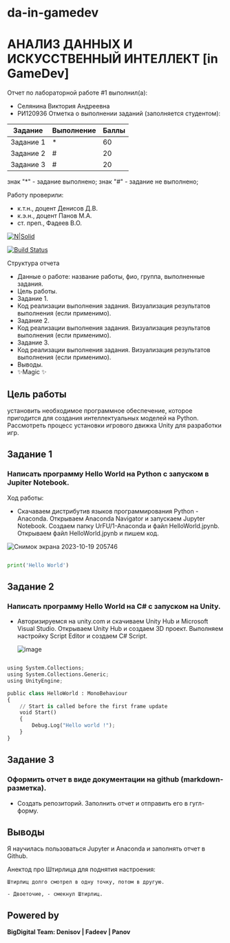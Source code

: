 # da-in-gamedev
# АНАЛИЗ ДАННЫХ И ИСКУССТВЕННЫЙ ИНТЕЛЛЕКТ [in GameDev]
Отчет по лабораторной работе #1 выполнил(а):
- Селянина Виктория Андреевна
- РИ120936
Отметка о выполнении заданий (заполняется студентом):

| Задание | Выполнение | Баллы |
| ------ | ------ | ------ |
| Задание 1 | * | 60 |
| Задание 2 | # | 20 |
| Задание 3 | # | 20 |

знак "*" - задание выполнено; знак "#" - задание не выполнено;

Работу проверили:
- к.т.н., доцент Денисов Д.В.
- к.э.н., доцент Панов М.А.
- ст. преп., Фадеев В.О.

[![N|Solid](https://cldup.com/dTxpPi9lDf.thumb.png)](https://nodesource.com/products/nsolid)

[![Build Status](https://travis-ci.org/joemccann/dillinger.svg?branch=master)](https://travis-ci.org/joemccann/dillinger)

Структура отчета

- Данные о работе: название работы, фио, группа, выполненные задания.
- Цель работы.
- Задание 1.
- Код реализации выполнения задания. Визуализация результатов выполнения (если применимо).
- Задание 2.
- Код реализации выполнения задания. Визуализация результатов выполнения (если применимо).
- Задание 3.
- Код реализации выполнения задания. Визуализация результатов выполнения (если применимо).
- Выводы.
- ✨Magic ✨

## Цель работы
установить необходимое программное обеспечение, которое пригодится для создания интеллектуальных моделей на Python. Рассмотреть процесс установки игрового движка Unity для разработки игр.

## Задание 1
### Написать программу Hello World на Python с запуском в Jupiter Notebook.
Ход работы:
- Скачаваем дистрибутив языков программирования Python - Anaconda. Открываем Anaconda Navigator и запускаем Jupyter Notebook. Создаем папку UrFU/1-Anaconda и файл HelloWorld.jpynb. Открываем файл HelloWorld.jpynb и пишем код.
  
![Снимок экрана 2023-10-19 205746](https://github.com/Eiasav/da-in-gamedev/assets/130223999/a4a04b09-e221-4aad-baa1-3b9f2701bf6a)

```py

print('Hello World')

```

## Задание 2
### Написать программу Hello World на C# с запуском на Unity. 

- Авторизируемся на unity.com и скачиваем Unity Hub и Microsoft Visual Studio. Открываем Unity Hub и создаем 3D проект. Выполняем настройку Script Editor и создаем C# Script.

  ![image](https://github.com/Eiasav/da-in-gamedev/assets/130223999/675c112b-3230-4469-a312-421925381c9e)


```py

using System.Collections;
using System.Collections.Generic;
using UnityEngine;

public class HelloWorld : MonoBehaviour
{
    // Start is called before the first frame update
    void Start()
    {
        Debug.Log("Hello world !");
    }
}

```

## Задание 3
### Оформить отчет в виде документации на github (markdown-разметка).

- Создать репозиторий. Заполнить отчет и отправить его в гугл-форму.

## Выводы

Я научилась пользоваться Jupyter и Anaconda и заполнять отчет в Github.

Анектод про Штирлица для поднятия настроения:
```
Штирлиц долго смотрел в одну точку, потом в другую.

- Двоеточие, - смекнул Штирлиц.
```
## Powered by

**BigDigital Team: Denisov | Fadeev | Panov**

